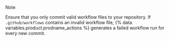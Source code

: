 > [!NOTE]
> Ensure that you only commit valid workflow files to your repository. If `.github/workflows` contains an invalid workflow file, {% data variables.product.prodname_actions %} generates a failed workflow run for every new commit.
